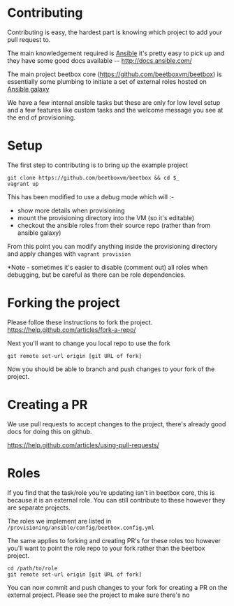 # Contributing

Contributing is easy, the hardest part is knowing which project to add your pull request to.

The main knowledgement required is [Ansible](https://www.ansible.com/) it's pretty easy to pick up and they have some good docs available -- http://docs.ansible.com/

The main project beetbox core (https://github.com/beetboxvm/beetbox) is essentially some plumbing to initiate a set of external roles hosted on [Ansible galaxy](https://galaxy.ansible.com)

We have a few internal ansible tasks but these are only for low level setup and a few features like custom tasks and the welcome message you see at the end of provisioning.

# Setup

The first step to contributing is to bring up the example project 

```
git clone https://github.com/beetboxvm/beetbox && cd $_
vagrant up
```

This has been modified to use a debug mode which will :-
- show more details when provisioning
- mount the provisioning directory into the VM (so it's editable)
- checkout the ansible roles from their source repo (rather than from ansible galaxy)

From this point you can modify anything inside the provisioning directory and apply changes with `vagrant provision`

*Note - sometimes it's easier to disable (comment out) all roles when debugging, but be careful as there can be role dependencies.

# Forking the project

Please folloe these instructions to fork the project.
https://help.github.com/articles/fork-a-repo/

Next you'll want to change you local repo to use the fork

`git remote set-url origin [git URL of fork]`

Now you should be able to branch and push changes to your fork of the project.
 
# Creating a PR

We use pull requests to accept changes to the project, there's already good docs for doing this on github.

https://help.github.com/articles/using-pull-requests/

# Roles

If you find that the task/role you're updating isn't in beetbox core, this is because it is an external role.
You can still contribute to these however they are separate projects.

The roles we implement are listed in `/provisioning/ansible/config/beetbox.config.yml`

The same applies to forking and creating PR's for these roles too however you'll want to point the role repo to your fork rather than the beetbox project.

```
cd /path/to/role
git remote set-url origin [git URL of fork]
```

You can now commit and push changes to your fork for creating a PR on the external project.
Please see the project to make sure there's no
